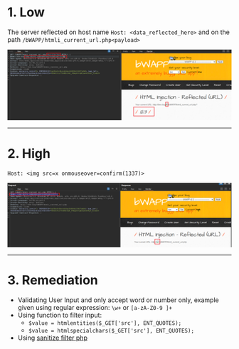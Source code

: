 # 1. Low
The server reflected on host name `Host: <data_reflected_here>` and on the path `/bWAPP/htmli_current_url.php<payload>`

![HTML_R-U-L0.png](image/HTML_R-U-L0.png)

---
# 2. High

`Host: <img src=x onmouseover=confirm(1337)>`

![HTML_R-U-H0.png](image/HTML_R-U-H0.png)

---
# 3. Remediation

- Validating User Input and only accept word or number only, example given using regular expression: `\w+` or `[a-zA-Z0-9 ]+`
- Using function to filter input: 
	- `$value = htmlentities($_GET['src'], ENT_QUOTES);`
	- `$value = htmlspecialchars($_GET['src'], ENT_QUOTES);`
- Using [sanitize filter php](https://www.php.net/manual/en/filter.filters.sanitize.php)